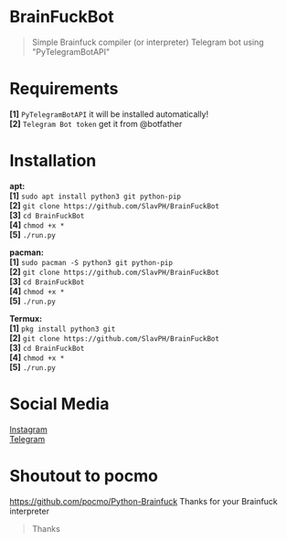 # BrainFuckBot
>Simple Brainfuck compiler (or interpreter) Telegram bot using "PyTelegramBotAPI" 

# Requirements              
**[1]** `PyTelegramBotAPI` it will be installed automatically!                          
**[2]** `Telegram Bot token` get it from @botfather

# Installation                    
**apt:**                                  
**[1]** `sudo apt install python3 git python-pip`                               
**[2]** `git clone https://github.com/SlavPH/BrainFuckBot`                             
**[3]** `cd BrainFuckBot`               
**[4]** `chmod +x *`                  
**[5]** `./run.py`                                            

**pacman:**                             
**[1]** `sudo pacman -S python3 git python-pip`                               
**[2]** `git clone https://github.com/SlavPH/BrainFuckBot`                             
**[3]** `cd BrainFuckBot`               
**[4]** `chmod +x *`                  
**[5]** `./run.py`                                            
                            

**Termux:**                    
**[1]** `pkg install python3 git`                               
**[2]** `git clone https://github.com/SlavPH/BrainFuckBot`                             
**[3]** `cd BrainFuckBot`               
**[4]** `chmod +x *`                  
**[5]** `./run.py`                                        

# Social Media
[Instagram](https://instagram.com/theslavph)                                                 
[Telegram](https://telegram.me/slavph)                                     


# Shoutout to pocmo
https://github.com/pocmo/Python-Brainfuck 
Thanks for your Brainfuck interpreter

> Thanks 
